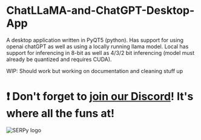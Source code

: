 # ChatLLaMA-and-ChatGPT-Desktop-App

A desktop application written in PyQT5 (python). Has support for using openai chatGPT as well as using a locally running llama model. Local has support for inferencing in 8-bit as well as 4/3/2 bit inferencing (model must already be quantized and requires CUDA).

WIP: Should work but working on documentation and cleaning stuff up

# ❗ Don't forget to [join our Discord](https://devin.to/discord)! It's where all the funs at!

![SERPy logo](https://github.com/serpcompany/serpy/blob/main/logo.png)
